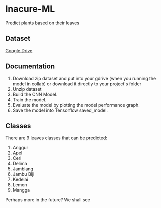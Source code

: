 # Inacure-ML

Predict plants based on their leaves

## Dataset

[Google Drive](https://drive.google.com/file/d/1sNezJoaOVYnmJexfdFXVC0E9y7NuEy19/view?usp=sharing)

## Documentation

1. Download zip dataset and put into your gdrive (when you running the model in collab) or download it directly to your project's folder
2. Unzip dataset
4. Build the CNN Model.
5. Train the model.
6. Evaluate the model by plotting the model performance graph.
7. Save the model into Tensorflow saved_model.

## Classes

There are 9 leaves classes that can be predicted:
1. Anggur
2. Apel
3. Ceri
4. Delima
5. Jamblang
6. Jambu Biji
7. Kedelai
8. Lemon
9. Mangga

Perhaps more in the future? We shall see
